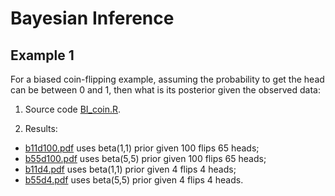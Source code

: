 # Bayesian Inference

## Example 1

For a biased coin-flipping example, assuming the probability to get the head can be between 0 and 1,
then what is its posterior given the observed data:

1. Source code [BI_coin.R](BI_coin.R).

2. Results:

- [b11d100.pdf](b11d100.pdf) uses beta(1,1) prior given 100 flips 65 heads;
- [b55d100.pdf](b55d100.pdf) uses beta(5,5) prior given 100 flips 65 heads;
- [b11d4.pdf](b11d4.pdf) uses beta(1,1) prior given 4 flips 4 heads;
- [b55d4.pdf](b55d4.pdf) uses beta(5,5) prior given 4 flips 4 heads.
